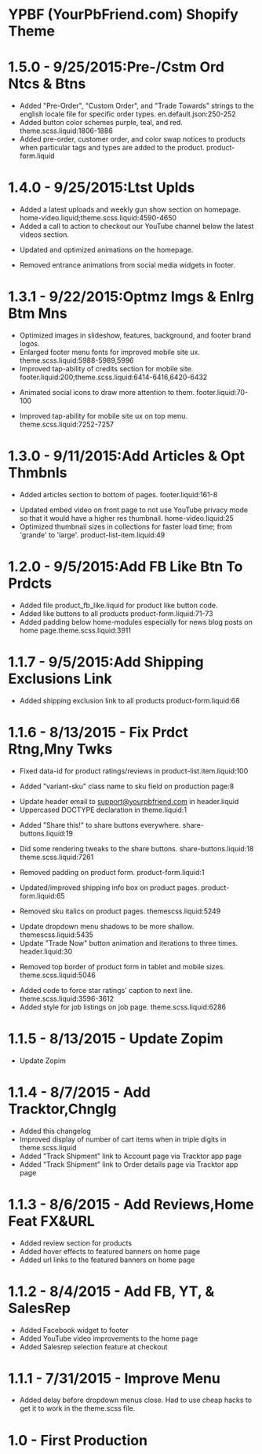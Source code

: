 # YPBF (YourPbFriend.com) Shopify Theme

1.5.0 - 9/25/2015:Pre-/Cstm Ord Ntcs & Btns
=========================================
+ Added "Pre-Order", "Custom Order", and "Trade Towards" strings to the english locale file for specific order types. en.default.json:250-252
+ Added button color schemes purple, teal, and red. theme.scss.liquid:1806-1886
+ Added pre-order, customer order, and color swap notices to products when particular tags and types are added to the product. product-form.liquid

1.4.0 - 9/25/2015:Ltst Uplds
=========================================
+ Added a latest uploads and weekly gun show section on homepage. home-video.liquid;theme.scss.liquid:4590-4650
+ Added a call to action to checkout our YouTube channel below the latest videos section.
* Updated and optimized animations on the homepage.
- Removed entrance animations from social media widgets in footer.

1.3.1 - 9/22/2015:Optmz Imgs & Enlrg Btm Mns
=========================================
* Optimized images in slideshow, features, background, and footer brand logos.
* Enlarged footer menu fonts for improved mobile site ux. theme.scss.liquid:5988-5989,5996
* Improved tap-ability of credits section for mobile site. footer.liquid:200;theme.scss.liquid:6414-6416,6420-6432
+ Animated social icons to draw more attention to them. footer.liquid:70-100
* Improved tap-ability for mobile site ux on top menu. theme.scss.liquid:7252-7257

1.3.0 - 9/11/2015:Add Articles & Opt Thmbnls
=========================================
+ Added articles section to bottom of pages. footer.liquid:161-8
* Updated embed video on front page to not use YouTube privacy mode so that it would have a higher res thumbnail. home-video.liquid:25
* Optimized thumbnail sizes in collections for faster load time; from 'grande' to 'large'. product-list-item.liquid:49

1.2.0 - 9/5/2015:Add FB Like Btn To Prdcts
=========================================
+ Added file product_fb_like.liquid for product like button code.
+ Added like buttons to all products product-form.liquid:71-73
+ Added padding below home-modules especially for news blog posts on home page.theme.scss.liquid:3911

1.1.7 - 9/5/2015:Add Shipping Exclusions Link
=========================================
+ Added shipping exclusion link to all products product-form.liquid:68

1.1.6 - 8/13/2015 - Fix Prdct Rtng,Mny Twks
=========================================
* Fixed data-id for product ratings/reviews in product-list.item.liquid:100
+ Added "variant-sku" class name to sku field on production page:8
* Update header email to support@yourpbfriend.com in header.liquid
* Uppercased DOCTYPE declaration in theme.liquid:1
+ Added "Share this!" to share buttons everywhere. share-buttons.liquid:19
* Did some rendering tweaks to the share buttons. share-buttons.liquid:18 theme.scss.liquid:7261
- Removed padding on product form. product-form.liquid:1
* Updated/improved shipping info box on product pages. product-form.liquid:65
- Removed sku italics on product pages. themescss.liquid:5249
* Update dropdown menu shadows to be more shallow. themescss.liquid:5435
* Update "Trade Now" button animation and iterations to three times. header.liquid:30
- Removed top border of product form in tablet and mobile sizes. theme.scss.liquid:5046
+ Added code to force star ratings' caption to next line. theme.scss.liquid:3596-3612
+ Added style for job listings on job page. theme.scss.liquid:6286

1.1.5 - 8/13/2015 - Update Zopim
=========================================
+ Update Zopim

1.1.4 - 8/7/2015 - Add Tracktor,Chnglg
=========================================
+ Added this changelog
+ Improved display of number of cart items when in triple digits in theme.scss.liquid
+ Added "Track Shipment" link to Account page via Tracktor app page
+ Added "Track Shipment" link to Order details page via Tracktor app page

1.1.3 - 8/6/2015 - Add Reviews,Home Feat FX&URL
=========================================
+ Added review section for products
+ Added hover effects to featured banners on home page
+ Added url links to the featured banners on home page

1.1.2 - 8/4/2015 - Add FB, YT, & SalesRep
=========================================
+ Added Facebook widget to footer
+ Added YouTube video improvements to the home page
+ Added Salesrep selection feature at checkout

1.1.1 - 7/31/2015 - Improve Menu
=========================================
+ Added delay before dropdown menus close. Had to use cheap hacks to get it to work in the theme.scss file.


1.0 - First Production
=========================================
